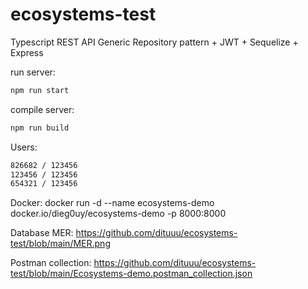 # ecosystems-test
Typescript REST API
Generic Repository pattern + JWT + Sequelize + Express

run server:
```sh
npm run start
```


compile server:
```sh
npm run build
```

Users:
```sh
826682 / 123456
123456 / 123456
654321 / 123456
```

Docker:
docker run -d --name ecosystems-demo docker.io/dieg0uy/ecosystems-demo -p 8000:8000

Database MER:
https://github.com/dituuu/ecosystems-test/blob/main/MER.png

Postman collection:
https://github.com/dituuu/ecosystems-test/blob/main/Ecosystems-demo.postman_collection.json
